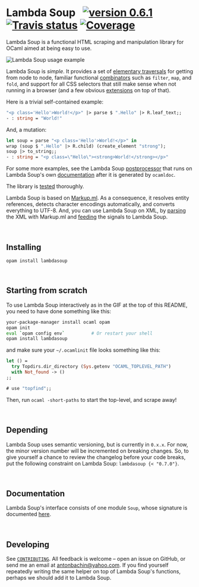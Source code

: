 # Lambda Soup &nbsp; [![version 0.6.1][version]][releases] [![Travis status][travis-img]][travis] [![Coverage][coveralls-img]][coveralls]

[version]:     https://img.shields.io/badge/version-0.6.1-blue.svg
[travis]:      https://travis-ci.org/aantron/lambda-soup/branches
[travis-img]:  https://img.shields.io/travis/aantron/lambda-soup/master.svg
[coveralls]:     https://coveralls.io/github/aantron/lambda-soup?branch=master
[coveralls-img]: https://img.shields.io/coveralls/aantron/lambda-soup/master.svg

Lambda Soup is a functional HTML scraping and manipulation library for OCaml
aimed at being easy to use.

![Lambda Soup usage example][sample]

[sample]: https://raw.githubusercontent.com/aantron/lambda-soup/master/docs/sample.gif

Lambda Soup is *simple*. It provides a set of
[elementary traversals][traversals] for getting from node to node, familiar
functional [combinators][combinators] such as `filter`, `map`, and `fold`, and
support for all CSS selectors that still make sense when not running in a
browser (and a few obvious [extensions][extracss] on top of that).

Here is a trivial self-contained example:

```ocaml
"<p class='Hello'>World!</p>" |> parse $ ".Hello" |> R.leaf_text;;
- : string = "World!"
```

And, a mutation:

```ocaml
let soup = parse "<p class='Hello'>World!</p>" in
wrap (soup $ ".Hello" |> R.child) (create_element "strong");
soup |> to_string;;
- : string = "<p class=\"Hello\"><strong>World!</strong></p>"
```

For some more examples, see the Lambda Soup [postprocessor][postprocess] that
runs on Lambda Soup's own [documentation][docs] after it is generated by
`ocamldoc`.

The library is [tested][tests] thoroughly.

Lambda Soup is based on [Markup.ml][markupml]. As a consequence, it resolves
entity references, detects character encodings automatically, and converts
everything to UTF-8. And, you can use Lambda Soup on XML, by
[parsing][parse_xml] the XML with Markup.ml and [feeding][from_signals] the
signals to Lambda Soup.

[parse_xml]:    http://aantron.github.io/markup.ml/#VALparse_xml
[from_signals]: http://aantron.github.io/lambda-soup/#2_Parsingsignals

<br/>

## Installing

    opam install lambdasoup

[contributing-install]: https://github.com/aantron/lambda-soup/blob/master/docs/CONTRIBUTING.md#developing

<br/>

## Starting from scratch

To use Lambda Soup interactively as in the GIF at the top of this README, you
need to have done something like this:

```sh
your-package-manager install ocaml opam
opam init
eval `opam config env`          # Or restart your shell
opam install lambdasoup
```

and make sure your `~/.ocamlinit` file looks something like this:

```ocaml
let () =
  try Topdirs.dir_directory (Sys.getenv "OCAML_TOPLEVEL_PATH")
  with Not_found -> ()
;;

# use "topfind";;
```

Then, run `ocaml -short-paths` to start the top-level, and scrape away!

<br/>

## Depending

Lambda Soup uses semantic versioning, but is currently in `0.x.x`. For now, the
minor version number will be incremented on breaking changes. So, to give
yourself a chance to review the changelog before your code breaks, put the
following constraint on Lambda Soup: `lambdasoup {< "0.7.0"}`.

<br/>

## Documentation

Lambda Soup's interface consists of one module `Soup`, whose signature is
documented [here][docs].

<br/>

## Developing

See [`CONTRIBUTING`][contributing]. All feedback is welcome – open an issue on
GitHub, or send me an email at [antonbachin@yahoo.com][email]. If you find
yourself repeatedly writing the same helper on top of Lambda Soup's functions,
perhaps we should add it to Lambda Soup.

[docs]:         http://aantron.github.io/lambda-soup
[postprocess]:  https://github.com/aantron/lambda-soup/blob/master/docs/postprocess.ml
[tests]:        https://github.com/aantron/lambda-soup/blob/master/test/test.ml
[contributing]: https://github.com/aantron/lambda-soup/blob/master/docs/CONTRIBUTING.md
[email]:        mailto:antonbachin@yahoo.com
[releases]:     https://github.com/aantron/lambda-soup/releases
[extracss]:     http://aantron.github.io/lambda-soup#VALselect
[traversals]:   http://aantron.github.io/lambda-soup#2_Elementarytraversals
[combinators]:  http://aantron.github.io/lambda-soup#2_Combinators
[markupml]:     https://github.com/aantron/markup.ml
